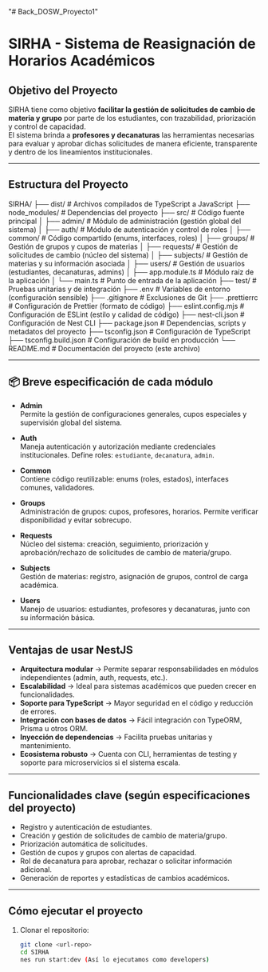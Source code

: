 "# Back_DOSW_Proyecto1" 

# SIRHA - Sistema de Reasignación de Horarios Académicos

## Objetivo del Proyecto
SIRHA tiene como objetivo **facilitar la gestión de solicitudes de cambio de materia y grupo** por parte de los estudiantes, con trazabilidad, priorización y control de capacidad.  
El sistema brinda a **profesores y decanaturas** las herramientas necesarias para evaluar y aprobar dichas solicitudes de manera eficiente, transparente y dentro de los lineamientos institucionales.

---

## Estructura del Proyecto
SIRHA/
├── dist/                  # Archivos compilados de TypeScript a JavaScript
├── node_modules/          # Dependencias del proyecto
├── src/                   # Código fuente principal
│   ├── admin/             # Módulo de administración (gestión global del sistema)
│   ├── auth/              # Módulo de autenticación y control de roles
│   ├── common/            # Código compartido (enums, interfaces, roles)
│   ├── groups/            # Gestión de grupos y cupos de materias
│   ├── requests/          # Gestión de solicitudes de cambio (núcleo del sistema)
│   ├── subjects/          # Gestión de materias y su información asociada
│   ├── users/             # Gestión de usuarios (estudiantes, decanaturas, admins)
│   ├── app.module.ts      # Módulo raíz de la aplicación
│   └── main.ts            # Punto de entrada de la aplicación
├── test/                  # Pruebas unitarias y de integración
├── .env                   # Variables de entorno (configuración sensible)
├── .gitignore             # Exclusiones de Git
├── .prettierrc            # Configuración de Prettier (formato de código)
├── eslint.config.mjs      # Configuración de ESLint (estilo y calidad de código)
├── nest-cli.json          # Configuración de Nest CLI
├── package.json           # Dependencias, scripts y metadatos del proyecto
├── tsconfig.json          # Configuración de TypeScript
├── tsconfig.build.json    # Configuración de build en producción
└── README.md              # Documentación del proyecto (este archivo)


---

## 📦 Breve especificación de cada módulo

- **Admin**  
  Permite la gestión de configuraciones generales, cupos especiales y supervisión global del sistema.

- **Auth**  
  Maneja autenticación y autorización mediante credenciales institucionales. Define roles: `estudiante`, `decanatura`, `admin`.

- **Common**  
  Contiene código reutilizable: enums (roles, estados), interfaces comunes, validadores.

- **Groups**  
  Administración de grupos: cupos, profesores, horarios. Permite verificar disponibilidad y evitar sobrecupo.

- **Requests**  
  Núcleo del sistema: creación, seguimiento, priorización y aprobación/rechazo de solicitudes de cambio de materia/grupo.

- **Subjects**  
  Gestión de materias: registro, asignación de grupos, control de carga 
  académica.

- **Users**  
  Manejo de usuarios: estudiantes, profesores y decanaturas, junto con su 
  información básica.

---

##  Ventajas de usar NestJS

- **Arquitectura modular** → Permite separar responsabilidades en módulos 
independientes (admin, auth, requests, etc.).
- **Escalabilidad** → Ideal para sistemas académicos que pueden crecer en 
funcionalidades.
- **Soporte para TypeScript** → Mayor seguridad en el código y reducción de 
errores.
- **Integración con bases de datos** → Fácil integración con TypeORM, Prisma u 
otros ORM.
- **Inyección de dependencias** → Facilita pruebas unitarias y mantenimiento.
- **Ecosistema robusto** → Cuenta con CLI, herramientas de testing y soporte 
para microservicios si el sistema escala.

---

##  Funcionalidades clave (según especificaciones del proyecto)

- Registro y autenticación de estudiantes.
- Creación y gestión de solicitudes de cambio de materia/grupo.
- Priorización automática de solicitudes.
- Gestión de cupos y grupos con alertas de capacidad.
- Rol de decanatura para aprobar, rechazar o solicitar información adicional.
- Generación de reportes y estadísticas de cambios académicos.

---

##  Cómo ejecutar el proyecto

1. Clonar el repositorio:
   ```bash
   git clone <url-repo>
   cd SIRHA
   nes run start:dev (Así lo ejecutamos como developers)